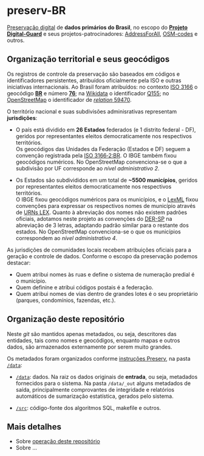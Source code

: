 # preserv-BR

[Preservação digital](https://en.wikipedia.org/wiki/Digital_preservation) de  **dados primários do Brasil**, no escopo do [**Projeto Digital-Guard**](http://git.Digital-guard.org) e seus projetos-patrocinadores: [AddressForAll](http://AddressForAll.org), [OSM-codes](http://OSM.codes) e outros.

## Organização territorial e seus geocódigos

Os registros de controle da preservação são baseados em códigos e identificadores persistentes, atribuídos oficialmente pela ISO e outras iniciativas internacionais. Ao Brasil foram atribuídos: no contexto [ISO&nbsp;3166](https://en.wikipedia.org/wiki/ISO_3166) o geocódigo [**BR**](https://en.wikipedia.org/wiki/ISO_3166-2:BR) e número  [**76**](https://en.wikipedia.org/wiki/ISO_3166-1_numeric); na [Wikidata](http://Wikidata.org) o identificador	[Q155](http://wikidata.org/entity/Q155); no [OpenStreetMap](http://OSM.org) o identificador de [*relation* 59470](http://osm.org/relation/59470).

O território nacional e suas subdivisões adminisrativas representam **jurisdições**:

* O país está dividido em **26 Estados** federados (e 1 distrito federal - DF), geridos por representantes eleitos democraticamente nos respectivos territórios. <br/>Os geocódigos das Unidades da Federação (Estados e DF) seguem a convenção registrada pela [ISO&nbsp;3166&#8209;2:BR](https://en.wikipedia.org/wiki/ISO_3166-2:BR). O IBGE também fixou geocódigos numéricos. No OpenStreetMap convenciona-se o que a subdivisão por UF corresponde ao *nível administrativo 2*. <!--, abaixo da subdivisão por regiões (*nível 1* composto por Norte, Nordeste, Centro-Oeste, Sudeste e Sul).  Key:admin_level-->

* Os Estados são subdivididos em um total de **~5500 municípios**, geridos por representantes eleitos democraticamente nos respectivos territórios.<br/>O IBGE fixou geocódigos numéricos para os municípios, e o [LexML](http://www.lexml.gov.br) fixou convenções para expressar os respectivos nomes de município através de [URNs LEX](https://pt.wikipedia.org/wiki/Lex_(URN)). Quanto à abreviação dos nomes não existem padrões oficiais, adotamos neste  projeto as convenções do [DER-SP](http://www.der.sp.gov.br) na abreviação de 3 letras, adaptando padrão similar para o restante dos estados.  No OpenStreetMap convenciona-se o que os municípios correspondem ao *nível administrativo 4*.

As jurisdições de comunidades locais recebem atribuições oficiais para a geração e controle de dados. Conforme o escopo da preservação podemos destacar:
* Quem atribui nomes às ruas e define o sistema de numeração predial é o município.
* Quem definine e atribui códigos postais é a federação.
* Quem atribui nomes de vias dentro de grandes lotes é o seu proprietário (parques, condomínios, fazendas, etc.).
<!-- ?? * Quem atribui nomes de rios e demais corpos d'água é o Comitê de bacia hidrográfica em que se encontra.-->

## Organização deste repositório

Neste *git* são mantidos apenas metadados, ou seja, descritores das entidades, tais como nomes e geocódigos, enquanto mapas e outros dados, são armazenados externamente por serem muito grandes.

Os metadados foram organizados conforme [instruções Preserv](http://git.Digital-guard.org/preserv), na pasta [`/data`](./data):

* [`/data`](./data#README.md): dados. Na raiz os dados originais de **entrada**, ou seja, metadados fornecidos para o sistema. Na pasta `/data/_out` alguns metadados de saída, principalmente comprovantes de integridade e relatórios automáticos de sumarização estatística, gerados pelo sistema.

* [`/src`](./src#README.md): código-fonte dos algoritmos SQL, makefile e outros.

## Mais detalhes

* Sobre [operação deste repositório](http://git.digital-guard.org/preserv/blob/main/docs/pt/organizacao.md) 
* Sobre ...



